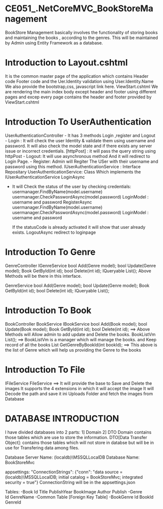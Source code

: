 # CE051_.NetCoreMVC_BookStoreManagement
BookStore Management basically involves the functionality of storing books and maintaining the books , according to the genres. This will be maintained by Admin using Entity Framework as a database.

# Introduction to Layout.cshtml
It is the common master page of the application which contains 
Header code 
Footer code 
and the Uer.Identity validation using User.Identity.Name
We also provide the bootstrap,css, javascript link here.
ViewStart.cshtml
We are rendering the main index body except header and footer using different pages and excep
every page contains the header and footer provided by ViewStart.cshtml

# Introduction To UserAuthentication
UserAuthenticationController
    - It has 3 methods Login ,register and Logout
    - Login : It will check the user Identity & validate them using username and password.
              It will also check the model state and if there exists any server issue or
              incorrect credentials.
              [httpPost] : it will pass the query string using httpPost
    - Logout: It will use asynchronous method And it will redirect to Login Page.
    - Register: Admin will Regiter The USer with their username and password using this method.
IUserAuthenticationService : Interface Repositary
UserAuthenticationService: Class Which implements the IUserAuthenticationService
LoginAsync
- It will Check the status of the user by checking credentials:
    usermanager.FindByName(model.username)
    usermanager.CheckPasswordAsync(model.password)
    LoginModel : username and password
RegisterAsync
    usermanager.FindByName(model.username)
    usermanager.CheckPasswordAsync(model.password)
    LoginModel : username and password

    If the statusCode is already activated it will show that user already exists.
LogoutAsync
    redirect to loginpage

# Introduction To Genre
GenreController
IGenreService
        bool Add(Genre model);
        bool Update(Genre model);
        Book GetById(int id);
        bool Delete(int id);
        IQueryable<Genre> List();
Above Methods will be there in this interface. 

GenreService
        bool Add(Genre model);
        bool Update(Genre model);
        Book GetById(int id);
        bool Delete(int id);
        IQueryable<Genre> List();
# Introduction To Book

BookController
BookService
IBookService
        bool Add(Book model);
        bool Update(Book model);
        Book GetById(int id);
        bool Delete(int id);
        ==> Above Methods will Allow admin to add update and Delete the books.
        BookListVm List();
        ==> BookListVm is a manager which will manage the books. and Keep record of all the books
        List<int> GetGenreByBookId(int bookId);
        ==> This above is the list of Genre which will help us providing the Genre to the books
# Introduction To File
IFileService
FileService
==> It will provide the base to Save and Delete the images
    It supports the 4 extensions in which it will accept the image 
    It will Decode the path and save it ini Uploads Folder and fetch the images from Database

# DATABASE INTRODUCTION
I have divided databases into 2 parts:
1] Domain
2] DTO
Domain contains those tables which are use to store the information.
DTO[Data Transfer Object]: contains those tables which will not store in databse but will be
in use for Transfering data among files.

Database Server Name: (localdb)\MSSQLLocalDB
Database Name: BookStoreMvc

appsettings:
"ConnectionStrings": {"conn": "data source = (localdb)\\MSSQLLocalDB; initial catalog = BookStoreMvc; integrated security = true"}
ConnectionString will be in the appsettings.json

Tables:
    -Book
        Id
        Title
        PublishYear
        BookImage
        Author 
        Publish
    -Genre  
        Id
        GenreName
    -Common Table [Foreign Key Table]
    -BookGenre
        Id
        BookId
        GenreId
